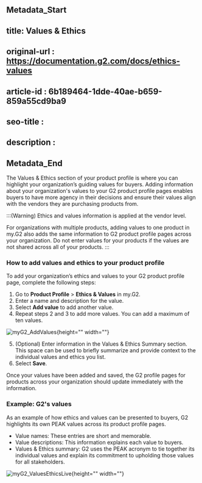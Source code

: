 ## Metadata_Start
## title: Values & Ethics
## original-url : https://documentation.g2.com/docs/ethics-values
## article-id : 6b189464-1dde-40ae-b659-859a55cd9ba9
## seo-title : 
## description : 
## Metadata_End
The Values & Ethics section of your product profile is where you can highlight your organization’s guiding values for buyers. Adding information about your organization's values to your G2 product profile pages enables buyers to have more agency in their decisions and ensure their values align with the vendors they are purchasing products from.

:::(Warning)
Ethics and values information is applied at the vendor level.

For organizations with multiple products, adding values to one product in my.G2 also adds the same information to G2 product profile pages across your organization. Do not enter values for your products if the values are not shared across all of your products.
:::

### How to add values and ethics to your product profile
To add your organization’s ethics and values to your G2 product profile page, complete the following steps:

1. Go to **Product Profile** > **Ethics & Values** in my.G2.
2. Enter a name and description for the value. 
3. Select **Add value** to add another value. 
4. Repeat steps 2 and 3 to add more values. You can add a maximum of ten values.

![myG2_AddValues](https://cdn.document360.io/1759d01c-b118-4f31-81f7-e4011071a6d4/Images/Documentation/myG2_AddValues.png){height="" width=""}

5. (Optional) Enter information in the Values & Ethics Summary section. This space can be used to briefly summarize and provide context to the individual values and ethics you list.
6. Select **Save**.

Once your values have been added and saved, the G2 profile pages for products across your organization should update immediately with the information.

### Example: G2's values
As an example of how ethics and values can be presented to buyers, G2 highlights its own PEAK values across its product profile pages.

* Value names: These entries are short and memorable.
* Value descriptions: This information explains each value to buyers.
* Values & Ethics summary: G2 uses the PEAK acronym to tie together its individual values and explain its commitment to upholding those values for all stakeholders.

![myG2_ValuesEthicsLive](https://cdn.document360.io/1759d01c-b118-4f31-81f7-e4011071a6d4/Images/Documentation/myG2_ValuesEthicsLive.png){height="" width=""}
